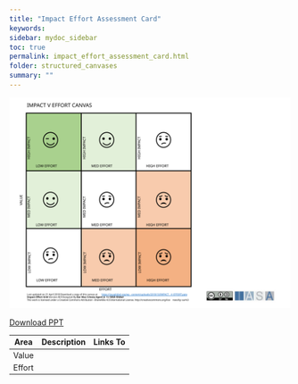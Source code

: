 ```yaml
---
title: "Impact Effort Assessment Card"
keywords: 
sidebar: mydoc_sidebar
toc: true
permalink: impact_effort_assessment_card.html
folder: structured_canvases
summary: ""
---
```


![image001](media/impact_effort_assessment_card001.svg)

[Download PPT](media/ppt/impact_effort_assessment_card.ppt)

| Area | Description | Links To |
| --- | --- | --- |
| Value |   |   |
| Effort |   |   |